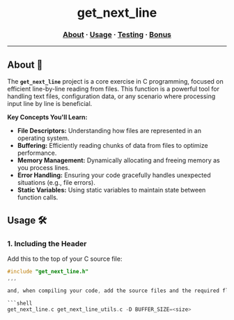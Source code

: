 <h1 align="center">
get_next_line
</h1>

<h3 align="center">
  <a href="#about">About</a>
  <span> · </span>
  <a href="#usage">Usage</a>
  <span> · </span>
  <a href="#testing">Testing</a>
  <span> · </span>
  <a href="#bonus">Bonus</a>
</h3>

---

## About 📖

The **`get_next_line`** project is a core exercise in C programming, focused on efficient line-by-line reading from files. This function is a powerful tool for handling text files, configuration data, or any scenario where processing input line by line is beneficial.

**Key Concepts You'll Learn:**

* **File Descriptors:**  Understanding how files are represented in an operating system.
* **Buffering:** Efficiently reading chunks of data from files to optimize performance.
* **Memory Management:**  Dynamically allocating and freeing memory as you process lines.
* **Error Handling:**  Ensuring your code gracefully handles unexpected situations (e.g., file errors).
* **Static Variables:**  Using static variables to maintain state between function calls.

## Usage 🛠️

### 1. Including the Header

Add this to the top of your C source file:

```c
#include "get_next_line.h"
,,,

and, when compiling your code, add the source files and the required flag:

```shell
get_next_line.c get_next_line_utils.c -D BUFFER_SIZE=<size>
```

